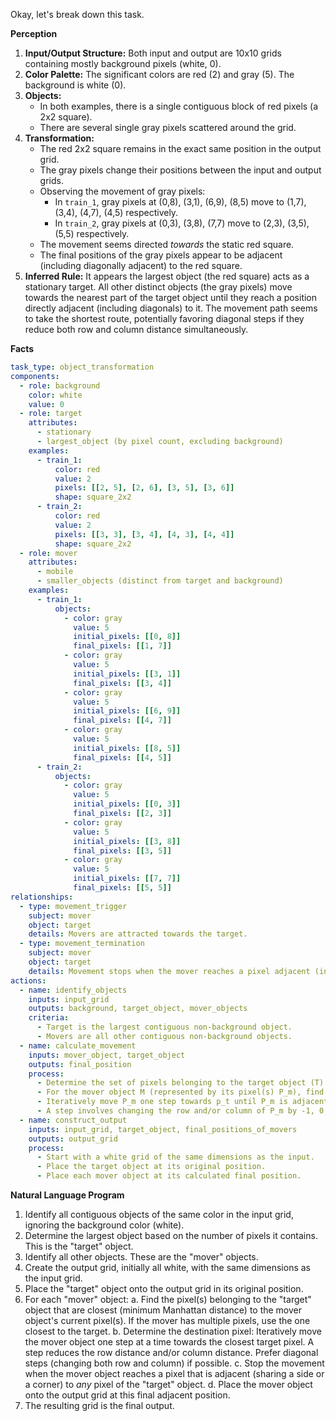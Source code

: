 Okay, let's break down this task.

**Perception**

1.  **Input/Output Structure:** Both input and output are 10x10 grids containing mostly background pixels (white, 0).
2.  **Color Palette:** The significant colors are red (2) and gray (5). The background is white (0).
3.  **Objects:**
    *   In both examples, there is a single contiguous block of red pixels (a 2x2 square).
    *   There are several single gray pixels scattered around the grid.
4.  **Transformation:**
    *   The red 2x2 square remains in the exact same position in the output grid.
    *   The gray pixels change their positions between the input and output grids.
    *   Observing the movement of gray pixels:
        *   In `train_1`, gray pixels at (0,8), (3,1), (6,9), (8,5) move to (1,7), (3,4), (4,7), (4,5) respectively.
        *   In `train_2`, gray pixels at (0,3), (3,8), (7,7) move to (2,3), (3,5), (5,5) respectively.
    *   The movement seems directed *towards* the static red square.
    *   The final positions of the gray pixels appear to be adjacent (including diagonally adjacent) to the red square.
5.  **Inferred Rule:** It appears the largest object (the red square) acts as a stationary target. All other distinct objects (the gray pixels) move towards the nearest part of the target object until they reach a position directly adjacent (including diagonals) to it. The movement path seems to take the shortest route, potentially favoring diagonal steps if they reduce both row and column distance simultaneously.

**Facts**


```yaml
task_type: object_transformation
components:
  - role: background
    color: white
    value: 0
  - role: target
    attributes:
      - stationary
      - largest_object (by pixel count, excluding background)
    examples:
      - train_1:
          color: red
          value: 2
          pixels: [[2, 5], [2, 6], [3, 5], [3, 6]]
          shape: square_2x2
      - train_2:
          color: red
          value: 2
          pixels: [[3, 3], [3, 4], [4, 3], [4, 4]]
          shape: square_2x2
  - role: mover
    attributes:
      - mobile
      - smaller_objects (distinct from target and background)
    examples:
      - train_1:
          objects:
            - color: gray
              value: 5
              initial_pixels: [[0, 8]]
              final_pixels: [[1, 7]]
            - color: gray
              value: 5
              initial_pixels: [[3, 1]]
              final_pixels: [[3, 4]]
            - color: gray
              value: 5
              initial_pixels: [[6, 9]]
              final_pixels: [[4, 7]]
            - color: gray
              value: 5
              initial_pixels: [[8, 5]]
              final_pixels: [[4, 5]]
      - train_2:
          objects:
            - color: gray
              value: 5
              initial_pixels: [[0, 3]]
              final_pixels: [[2, 3]]
            - color: gray
              value: 5
              initial_pixels: [[3, 8]]
              final_pixels: [[3, 5]]
            - color: gray
              value: 5
              initial_pixels: [[7, 7]]
              final_pixels: [[5, 5]]
relationships:
  - type: movement_trigger
    subject: mover
    object: target
    details: Movers are attracted towards the target.
  - type: movement_termination
    subject: mover
    object: target
    details: Movement stops when the mover reaches a pixel adjacent (including diagonally) to any pixel of the target.
actions:
  - name: identify_objects
    inputs: input_grid
    outputs: background, target_object, mover_objects
    criteria:
      - Target is the largest contiguous non-background object.
      - Movers are all other contiguous non-background objects.
  - name: calculate_movement
    inputs: mover_object, target_object
    outputs: final_position
    process:
      - Determine the set of pixels belonging to the target object (T).
      - For the mover object M (represented by its pixel(s) P_m), find the pixel p_t in T that has the minimum Manhattan distance to P_m. If M has multiple pixels, consider the one closest to T. If there are multiple closest p_t, any can be chosen (the path logic should resolve).
      - Iteratively move P_m one step towards p_t until P_m is adjacent (including diagonals) to *any* pixel in T.
      - A step involves changing the row and/or column of P_m by -1, 0, or +1 to reduce the Manhattan distance to p_t. Prioritize diagonal moves if both row and column distance can be reduced.
  - name: construct_output
    inputs: input_grid, target_object, final_positions_of_movers
    outputs: output_grid
    process:
      - Start with a white grid of the same dimensions as the input.
      - Place the target object at its original position.
      - Place each mover object at its calculated final position.
```


**Natural Language Program**

1.  Identify all contiguous objects of the same color in the input grid, ignoring the background color (white).
2.  Determine the largest object based on the number of pixels it contains. This is the "target" object.
3.  Identify all other objects. These are the "mover" objects.
4.  Create the output grid, initially all white, with the same dimensions as the input grid.
5.  Place the "target" object onto the output grid in its original position.
6.  For each "mover" object:
    a.  Find the pixel(s) belonging to the "target" object that are closest (minimum Manhattan distance) to the mover object's current pixel(s). If the mover has multiple pixels, use the one closest to the target.
    b.  Determine the destination pixel: Iteratively move the mover object one step at a time towards the closest target pixel. A step reduces the row distance and/or column distance. Prefer diagonal steps (changing both row and column) if possible.
    c.  Stop the movement when the mover object reaches a pixel that is adjacent (sharing a side or a corner) to *any* pixel of the "target" object.
    d.  Place the mover object onto the output grid at this final adjacent position.
7.  The resulting grid is the final output.